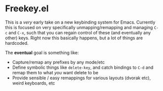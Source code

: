 # Freekey.el

This is a _very_ early take on a new keybinding system for Emacs.  Currently this is focused on very specifically unmapping/remapping and managing `C-c` and `C-x`, such that you can regain control of these (and eventually any other) keys.  Right now this basically happens, but a lot of things are hardcoded.

The **eventual** goal is something like:

  * Capture/remap any prefixes by any mode/etc
  * Define symbolic things like `delete-key`, and catch bindings to `C-d` and remap them to what _you_ want delete to be
  * Provide sensible / easy remappings for various layouts (dvorak etc), weird keyboards, etc
